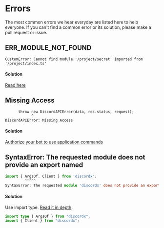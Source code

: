 # Errors

The most common errors we hear everyday are listed here to help everyone. If you can't find a common error or its solution, please make a pull request or issue.

## ERR_MODULE_NOT_FOUND

```
CustomError: Cannot find module '/project/secret' imported from '/project/index.ts'
```

#### Solution

[Read here](/docs/guides/FAQ/esm-vs-cjs#import-in-cjs-vs-esm)

## Missing Access

```
      throw new DiscordAPIError(data, res.status, request);
            ^
DiscordAPIError: Missing Access
```

#### Solution

[Authorize your bot to use application commands](/docs/decorators/commands/slash#authorize-your-bot-to-use-application-commands)

## SyntaxError: The requested module does not provide an export named

```ts
import { ArgsOf, Client } from 'discordx';
         ^^^^^
SyntaxError: The requested module 'discordx' does not provide an export named 'ArgsOf'
```

#### Solution

Use import type. [Read it in depth](https://devblogs.microsoft.com/typescript/announcing-typescript-3-8-beta/#type-only-imports-exports).

```ts
import type { ArgsOf } from "discordx";
import { Client } from "discordx";
```
